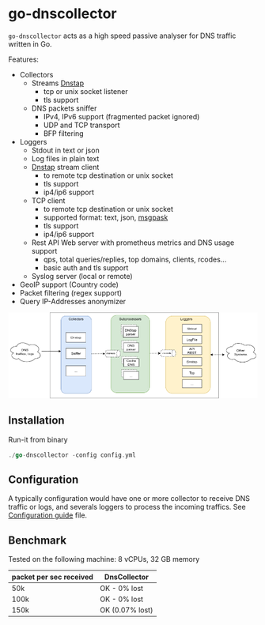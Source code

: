 # go-dnscollector

`go-dnscollector` acts as a high speed passive analyser for DNS traffic written in Go.

Features:

- Collectors 
    - Streams [Dnstap](https://dnstap.info/)
        * tcp or unix socket listener
        * tls support
    - DNS packets sniffer
        * IPv4, IPv6 support (fragmented packet ignored)
        * UDP and TCP transport
        * BFP filtering
- Loggers
    - Stdout in text or json 
    - Log files in plain text
    - [Dnstap](https://dnstap.info/) stream client
        * to remote tcp destination or unix socket
        * tls support
        * ip4/ip6 support
    - TCP client
        * to remote tcp destination or unix socket
        * supported format: text, json, [msgpask](https://msgpack.org/)
        * tls support
        * ip4/ip6 support
    - Rest API Web server with prometheus metrics and DNS usage support 
        * qps, total queries/replies, top domains, clients, rcodes...
        * basic auth and tls support
    - Syslog server (local or remote)
- GeoIP support (Country code)
- Packet filtering (regex support)
- Query IP-Addresses anonymizer

![overview](doc/overview.png)

## Installation

Run-it from binary

```go
./go-dnscollector -config config.yml
```

## Configuration

A typically configuration would have one or more collector to receive DNS traffic or logs, and severals loggers to process the 
incoming traffics. See [Configuration guide](doc/configuration.md) file.

## Benchmark

Tested on the following machine: 8 vCPUs, 32 GB memory

| packet per sec received| DnsCollector |
| ---- | ---- | 
| 50k   | OK - 0% lost| 
| 100k   | OK - 0% lost| 
| 150k   | OK (0.07% lost)|